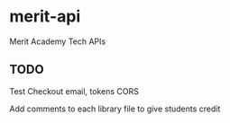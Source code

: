 # merit-api

Merit Academy Tech APIs

## TODO

Test Checkout email, tokens
CORS

Add comments to each library file to give students credit

